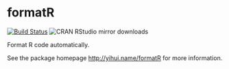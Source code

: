 # formatR

[![Build Status](https://travis-ci.org/yihui/formatR.svg)](https://travis-ci.org/yihui/formatR) ![CRAN RStudio mirror downloads](https://cranlogs.r-pkg.org/badges/formatR)

Format R code automatically.

See the package homepage <http://yihui.name/formatR> for more information.
